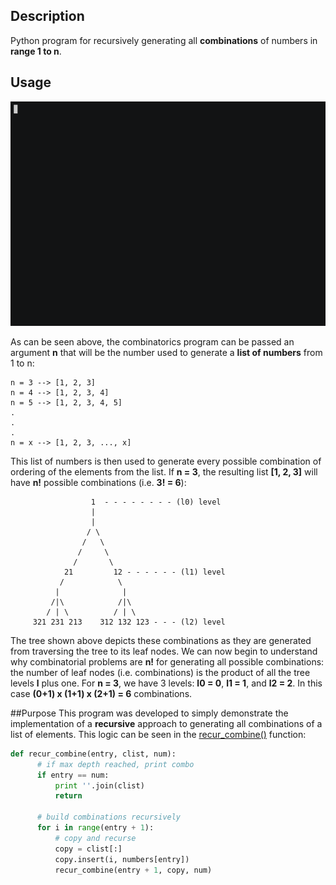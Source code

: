 ## Description
Python program for recursively generating all **combinations** of numbers in
**range 1 to n**.

## Usage
<p align="center">
  <img src="https://github.com/RagingTiger/gifs/raw/master/combinatorics.gif"/>
</p>

As can be seen above, the combinatorics program can be passed an argument
**n** that will be the number used to generate a **list of numbers** from
1 to n:

```
n = 3 --> [1, 2, 3]
n = 4 --> [1, 2, 3, 4]
n = 5 --> [1, 2, 3, 4, 5]
.
.
.
n = x --> [1, 2, 3, ..., x]
```

This list of numbers is then used to generate every possible combination of
ordering of the elements from the list. If **n = 3**, the resulting
list **[1, 2, 3]** will have **n!** possible combinations (i.e. **3! = 6**):

```
                  1  - - - - - - - - (l0) level
                  |
                  |
                 / \
                /   \
               /     \
              /       \
            21         12 - - - - - - (l1) level
           /            \
          |              |
         /|\            /|\
        / | \          / | \
     321 231 213    312 132 123 - - - (l2) level
```

The tree shown above depicts these combinations as they are generated from
traversing the tree to its leaf nodes. We can now begin to understand why
combinatorial problems are **n!** for generating all possible combinations: the
number of leaf nodes (i.e. combinations) is the product of all the tree levels
**l** plus one. For **n = 3**, we have 3 levels: **l0 = 0**, **l1 = 1**,
and **l2 = 2**. In this case **(0+1) x (1+1) x (2+1) = 6** combinations.

##Purpose
This program was developed to simply demonstrate the implementation of a
**recursive** approach to generating all combinations of a list of elements.
This logic can be seen in the [recur_combine()](https://github.com/RagingTiger/combinatorics/blob/464c2c82d839c80ba3ac36ea59a429e7545d5feb/combinatorics.py#L50-L65) function:

```python
def recur_combine(entry, clist, num):
      # if max depth reached, print combo
      if entry == num:
          print ''.join(clist)
          return

      # build combinations recursively
      for i in range(entry + 1):
          # copy and recurse
          copy = clist[:]
          copy.insert(i, numbers[entry])
          recur_combine(entry + 1, copy, num)
```
